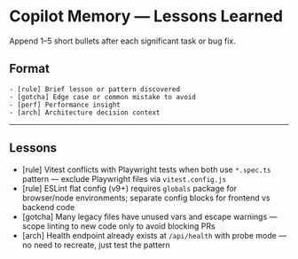 # Copilot Memory — Lessons Learned

Append 1–5 short bullets after each significant task or bug fix.

## Format
```
- [rule] Brief lesson or pattern discovered
- [gotcha] Edge case or common mistake to avoid
- [perf] Performance insight
- [arch] Architecture decision context
```

---

## Lessons

- [rule] Vitest conflicts with Playwright tests when both use `*.spec.ts` pattern — exclude Playwright files via `vitest.config.js`
- [rule] ESLint flat config (v9+) requires `globals` package for browser/node environments; separate config blocks for frontend vs backend code
- [gotcha] Many legacy files have unused vars and escape warnings — scope linting to new code only to avoid blocking PRs
- [arch] Health endpoint already exists at `/api/health` with probe mode — no need to recreate, just test the pattern

